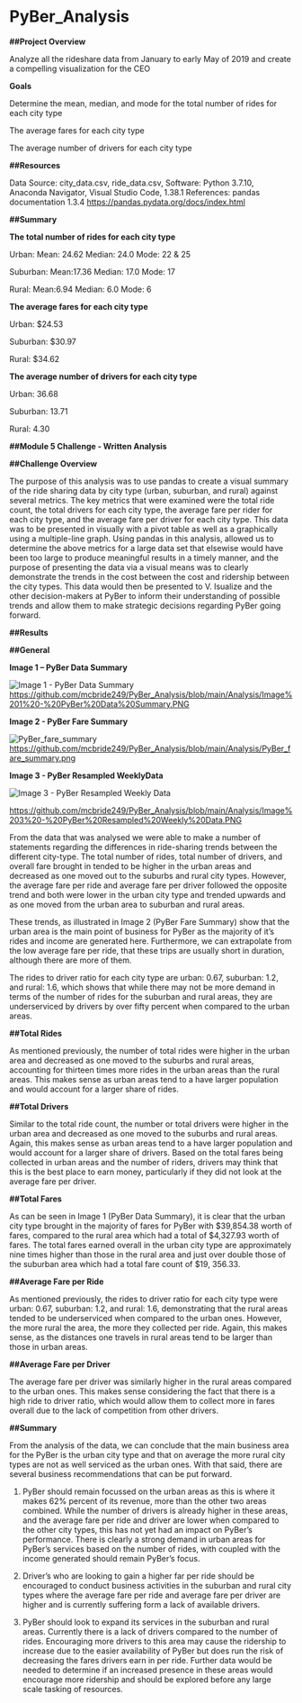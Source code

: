 # PyBer_Analysis

**##Project Overview**

Analyze all the rideshare data from January to early May of 2019 and create a compelling visualization for the CEO

**Goals**

Determine the mean, median, and mode for the total number of rides for each city type
  
The average fares for each city type
  
The average number of drivers for each city type
  
**##Resources**

Data Source: city_data.csv, ride_data.csv, 
Software: Python 3.7.10, Anaconda Navigator, Visual Studio Code, 1.38.1
References: pandas documentation 1.3.4  https://pandas.pydata.org/docs/index.html

**##Summary**

 **The total number of rides for each city type**
  
  Urban: Mean: 24.62  Median: 24.0 Mode: 22 & 25
  
  Suburban: Mean:17.36 Median: 17.0 Mode: 17
  
  Rural: Mean:6.94 Median: 6.0 Mode: 6
  
  **The average fares for each city type**
  
  Urban: $24.53
  
  Suburban: $30.97
  
  Rural: $34.62
  
  **The average number of drivers for each city type**
  
  Urban: 36.68
  
  Suburban: 13.71
  
  Rural: 4.30
  
**##Module 5 Challenge - Written Analysis**

**##Challenge Overview**

The purpose of this analysis was to use pandas to create a visual summary of the ride sharing data by city type (urban, suburban, and rural) against several metrics. The key metrics that were examined were the total ride count, the total drivers for each city type, the average fare per rider for each city type, and the average fare per driver for each city type. This data was to be presented in visually with a pivot table as well as a graphically using a multiple-line graph. Using pandas in this analysis, allowed us to determine the above metrics for a large data set that elsewise would have been too large to produce meaningful results in a timely manner, and the purpose of presenting the data via a visual means was to clearly demonstrate the trends in the cost between the cost and ridership between the city types. This data would then be presented to V. Isualize and the other decision-makers at PyBer to inform their understanding of possible trends and allow them to make strategic decisions regarding PyBer going forward.


**##Results**

**##General**

**Image 1 – PyBer Data Summary**

![Image 1 - PyBer Data Summary](https://user-images.githubusercontent.com/92111396/143509091-26c7f5fd-33a4-449e-b966-0122dc45224c.PNG)
https://github.com/mcbride249/PyBer_Analysis/blob/main/Analysis/Image%201%20-%20PyBer%20Data%20Summary.PNG


**Image 2 - PyBer Fare Summary**

![PyBer_fare_summary](https://user-images.githubusercontent.com/92111396/143509097-b7c23cb9-4199-450a-81de-42a9f51874ba.png)
https://github.com/mcbride249/PyBer_Analysis/blob/main/Analysis/PyBer_fare_summary.png


**Image 3 - PyBer Resampled WeeklyData**

![Image 3 - PyBer Resampled Weekly Data](https://user-images.githubusercontent.com/92111396/143509589-8529867d-74be-4069-bd0b-161e6c2ebc0c.PNG)

https://github.com/mcbride249/PyBer_Analysis/blob/main/Analysis/Image%203%20-%20PyBer%20Resampled%20Weekly%20Data.PNG


From the data that was analysed we were able to make a number of statements regarding the differences in ride-sharing trends between the different city-type. The total number of rides, total number of drivers, and overall fare brought in tended to be higher in the urban areas and decreased as one moved out to the suburbs and rural city types. However, the average fare per ride and average fare per driver followed the opposite trend and both were lower in the urban city type and trended upwards and as one moved from the urban area to suburban and rural areas. 

These trends, as illustrated in Image 2 (PyBer Fare Summary) show that the urban area is the main point of business for PyBer as the majority of it’s rides and income are generated here. Furthermore, we can extrapolate from the low average fare per ride, that these trips are usually short in duration, although there are more of them.  

The rides to driver ratio for each city type are urban: 0.67, suburban: 1.2, and rural: 1.6, which shows that while there may not be more demand in terms of the number of rides for the suburban and rural areas, they are underserviced by drivers by over fifty percent when compared to the urban areas. 

**##Total Rides**

As mentioned previously, the number of total rides were higher in the urban area and decreased as one moved to the suburbs and rural areas, accounting for thirteen times more rides in the urban areas than the rural areas. This makes sense as urban areas tend to a have larger population and would account for a larger share of rides.

**##Total Drivers**

Similar to the total ride count, the number or total drivers were higher in the urban area and decreased as one moved to the suburbs and rural areas. Again, this makes sense as urban areas tend to a have larger population and would account for a larger share of drivers. Based on the total fares being collected in urban areas and the number of riders, drivers may think that this is the best place to earn money, particularly if they did not look at the average fare per driver.

**##Total Fares**

As can be seen in Image 1 (PyBer Data Summary), it is clear that the urban city type brought in the majority of fares for PyBer with $39,854.38 worth of fares, compared to the rural area which had a total of $4,327.93 worth of fares. The total fares earned overall in the urban city type are approximately nine times higher than those in the rural area and just over double those of the suburban area which had a total fare count of $19, 356.33. 

**##Average Fare per Ride**

As mentioned previously, the rides to driver ratio for each city type were urban: 0.67, suburban: 1.2, and rural: 1.6, demonstrating that the rural areas tended to be underserviced when compared to the urban ones. However, the more rural the area, the more they collected per ride. Again, this makes sense, as the distances one travels in rural areas tend to be larger than those in urban areas.

**##Average Fare per Driver**

The average fare per driver was similarly higher in the rural areas compared to the urban ones. This makes sense considering the fact that there is a high ride to driver ratio, which would allow them to collect more in fares overall due to the lack of competition from other drivers. 


**##Summary**

From the analysis of the data, we can conclude that the main business area for the PyBer is the urban city type and that on average the more rural city types are not as well serviced as the urban ones. With that said, there are several business recommendations that can be put forward.

  1. PyBer should remain focussed on the urban areas as this is where it makes 62% percent of its revenue, more than the other two areas combined. While the number of drivers is   already higher in these areas, and the average fare per ride and driver are lower when compared to the other city types, this has not yet had an impact on PyBer’s performance.   There is clearly a strong demand in urban areas for PyBer’s services based on the number of rides, with coupled with the income generated should remain PyBer’s focus. 

  2. Driver’s who are looking to gain a higher far per ride should be encouraged to conduct business activities in the suburban and rural city types where the average fare per     ride and average fare per driver are higher and is currently suffering form a lack of available drivers.

  3. PyBer should look to expand its services in the suburban and rural areas. Currently there is a lack of drivers compared to the number of rides. Encouraging more drivers to   this area may cause the ridership to increase due to the easier availability of PyBer but does run the risk of decreasing the fares drivers earn in per ride. Further data       would be needed to determine if an increased presence in these areas would encourage more ridership and should be explored before any large scale tasking of resources.      








